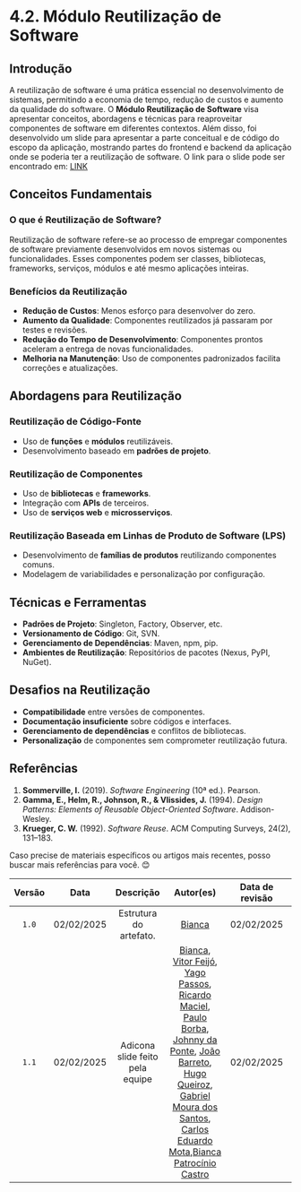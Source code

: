 # 4.2. Módulo Reutilização de Software

## Introdução
A reutilização de software é uma prática essencial no desenvolvimento de sistemas, permitindo a economia de tempo, redução de custos e aumento da qualidade do software. O **Módulo Reutilização de Software** visa apresentar conceitos, abordagens e técnicas para reaproveitar componentes de software em diferentes contextos. Além disso, foi desenvolvido um slide para apresentar a parte conceitual e de código do escopo da aplicação, mostrando partes do frontend e backend da aplicação onde se poderia ter a reutilização de software. O link para o slide pode ser encontrado em: [LINK](https://docs.google.com/presentation/d/1YMWcooDVS_H7-On8aQyJ00cSPVgeWZh7OzXjVsaKjoU/edit?usp=sharing)

## Conceitos Fundamentais
### O que é Reutilização de Software?
Reutilização de software refere-se ao processo de empregar componentes de software previamente desenvolvidos em novos sistemas ou funcionalidades. Esses componentes podem ser classes, bibliotecas, frameworks, serviços, módulos e até mesmo aplicações inteiras.

### Benefícios da Reutilização
- **Redução de Custos**: Menos esforço para desenvolver do zero.
- **Aumento da Qualidade**: Componentes reutilizados já passaram por testes e revisões.
- **Redução do Tempo de Desenvolvimento**: Componentes prontos aceleram a entrega de novas funcionalidades.
- **Melhoria na Manutenção**: Uso de componentes padronizados facilita correções e atualizações.

## Abordagens para Reutilização
### Reutilização de Código-Fonte
- Uso de **funções** e **módulos** reutilizáveis.
- Desenvolvimento baseado em **padrões de projeto**.

### Reutilização de Componentes
- Uso de **bibliotecas** e **frameworks**.
- Integração com **APIs** de terceiros.
- Uso de **serviços web** e **microsserviços**.

### Reutilização Baseada em Linhas de Produto de Software (LPS)
- Desenvolvimento de **famílias de produtos** reutilizando componentes comuns.
- Modelagem de variabilidades e personalização por configuração.

## Técnicas e Ferramentas
- **Padrões de Projeto**: Singleton, Factory, Observer, etc.
- **Versionamento de Código**: Git, SVN.
- **Gerenciamento de Dependências**: Maven, npm, pip.
- **Ambientes de Reutilização**: Repositórios de pacotes (Nexus, PyPI, NuGet).

## Desafios na Reutilização
- **Compatibilidade** entre versões de componentes.
- **Documentação insuficiente** sobre códigos e interfaces.
- **Gerenciamento de dependências** e conflitos de bibliotecas.
- **Personalização** de componentes sem comprometer reutilização futura.


## Referências


1. **Sommerville, I.** (2019). *Software Engineering* (10ª ed.). Pearson.  
2. **Gamma, E., Helm, R., Johnson, R., & Vlissides, J.** (1994). *Design Patterns: Elements of Reusable Object-Oriented Software*. Addison-Wesley.  
3. **Krueger, C. W.** (1992). *Software Reuse*. ACM Computing Surveys, 24(2), 131–183.  

Caso precise de materiais específicos ou artigos mais recentes, posso buscar mais referências para você. 😊

| Versão | Data | Descrição | Autor(es) | Data de revisão | Revisor(es) |
| :-: | :-: | :-: | :-: | :-: | :-: |
| `1.0` | 02/02/2025  | Estrutura do artefato. | [Bianca](https://github.com/BiancaPatrocinio7)| 02/02/2025 |[Vitor Feijó](https://github.com/vitorfleonardo) |
| `1.1` | 02/02/2025  | Adicona slide feito pela equipe | [Bianca](https://github.com/BiancaPatrocinio7), [Vitor Feijó](https://github.com/vitorfleonardo), [Yago Passos](https://github.com/yagompassos), [Ricardo Maciel](https://github.com/avmricardo), [Paulo Borba](https://github.com/paulohborba), [Johnny da Ponte](https://github.com/JohnnyLopess), [João Barreto](https://github.com/JoaoBarreto03), [Hugo Queiroz](https://github.com/melohugo), [Gabriel Moura dos Santos](https://github.com/thegm445), [Carlos Eduardo Mota](https://github.com/CADU110),[Bianca Patrocínio Castro](https://github.com/BiancaPatrocinio7) | 02/02/2025 | [Carlos Eduardo Mota](https://github.com/CADU110) |